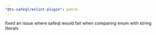 ```yaml
---
"@ts-safeql/eslint-plugin": patch
---
```


fixed an issue where safeql would fail when comparing enum with string literals
